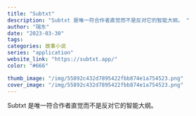 ```yaml
---
title: "Subtxt"
description: "Subtxt 是唯一符合作者直觉而不是反对它的智能大纲。 "
author: "瑞东"
date: "2023-03-30"
tags:
categories: 故事小说
series: "application"
website_link: "https://subtxt.app/"
color: "#666"

thumb_image: "/img/55892c432d7895422fbb874e1a754523.png"
cover_image: "/img/55892c432d7895422fbb874e1a754523.png"
---
```


Subtxt 是唯一符合作者直觉而不是反对它的智能大纲。 
